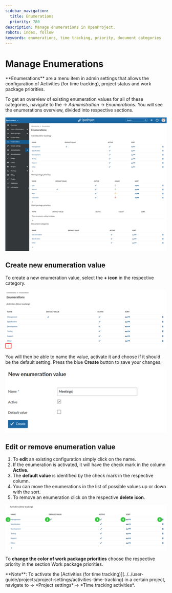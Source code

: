 ```yaml
---
sidebar_navigation:
  title: Enumerations
  priority: 780
description: Manage enumerations in OpenProject.
robots: index, follow
keywords: enumerations, time tracking, priority, document categories
---
```

# Manage Enumerations

<div class="glossary">
**Enumerations** are a menu item in admin settings that allows the configuration of Activities (for time tracking), project status and work package priorities. </div>


To get an overview of existing enumeration values for all of these categories, navigate to the -> *Administration* -> *Enumerations*. You will see the enumerations overview, divided into respective sections.

![enumerations](image-20200122161732016.png)

## Create new enumeration value

To create a new enumeration value, select the **+ icon** in the respective category.

![Sys-admin-create-enumeration](Sys-admin-create-enumeration.png)

You will then be able to name the value, activate it and choose if it should be the default setting. Press the blue **Create** button to save your changes.

![create new enumerations](image-20200122162035892.png)

## Edit or remove enumeration value

1. To **edit** an existing configuration simply click on the name.
2. If the enumeration is activated, it will have the check mark in the column **Active**.
3. The **default value** is identified by the check mark in the respective column.
4. You can move the enumerations in the list of possible values up or down with the sort.
5. To remove an enumeration click on the respective **delete icon**.

![Sys-admin-enumerations](Sys-admin-enumerations.png)

To **change the color of work package priorities** choose the respective priority in the section Work package priorities.



<div class="alert alert-info" role="alert">
**Note**: To activate the [Activities (for time tracking)](../../user-guide/projects/project-settings/activities-time-tracking) in a certain project, navigate to -> *Project settings* -> *Time tracking activities*. </div> 